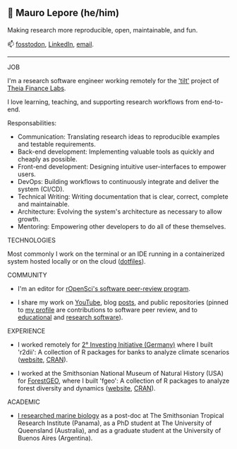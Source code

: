## 👋 Mauro Lepore (he/him)

Making research more reproducible, open, maintainable, and fun.

📫 [fosstodon](https://fosstodon.org/@maurolepore), [LinkedIn](https://www.linkedin.com/in/mauro-lepore/), [email](maurolepore@gmail.com).

----

JOB

I'm a research software engineer working remotely for the
['tilt'](https://www.tiltsmes.org/) project of [Theia Finance
Labs](https://theiafinance.org).

I love learning, teaching, and supporting research workflows from end-to-end. 

Responsabilities:

* Communication: Translating research ideas to reproducible examples and testable
requirements.
* Back-end development: Implementing valuable tools as quickly and cheaply as possible.
* Front-end development: Designing intuitive user-interfaces to empower users.
* DevOps: Building workflows to continuously integrate and deliver the system
(CI/CD).
* Technical Writing: Writing documentation that is clear, correct, complete and
maintainable.
* Architecture: Evolving the system's architecture as necessary to allow growth.
* Mentoring: Empowering other developers to do all of these themselves.

TECHNOLOGIES 

Most commonly I work on the terminal or an IDE running in a containerized system
hosted locally or on the cloud
([dotfiles](https://github.com/maurolepore/dotfiles)).

COMMUNITY

* I'm an editor for [rOpenSci's software
peer-review program](https://ropensci.org/software-review/).

* I share my work on
[YouTube](https://www.youtube.com/playlist?list=PLvgdJdJDL-APbB315sB3Lv_2VP2g0ioFO),
blog [posts](https://2degreesinvesting.github.io), and public repositories
(pinned to [my profile](https://github.com/maurolepore/) are contributions to
software peer review, and to
[educational](https://cienciadedatos.github.io/datos/) and [research
software](https://docs.ropensci.org/allodb/)).

EXPERIENCE

* I worked remotely for [2° Investing Initiative
(Germany)](https://2degrees-investing.org/) where I built 'r2dii': A collection
of R packages for banks to analyze climate scenarios
([website](https://pacta.rmi.org/pacta-for-banks-2020/),
[CRAN](https://cran.r-project.org/web/packages/available_packages_by_name.html#available-packages-R)).

* I worked at the Smithsonian National Museum of Natural History (USA) for
[ForestGEO](https://www.forestgeo.si.edu/), where I built 'fgeo': A collection
of R packages to analyze forest diversity and dynamics
([website](https://forestgeo.github.io/fgeo/),
[CRAN](https://cran.r-project.org/web/packages/fgeo/index.html)).

ACADEMIC

* [I researched marine biology](https://www.researchgate.net/profile/Mauro-Lepore)
as a post-doc at The Smithsonian Tropical Research Institute (Panama), as a PhD
student at The University of Queensland (Australia), and as a graduate student
at the University of Buenos Aires (Argentina).
